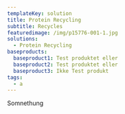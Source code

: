 ```yaml
---
templateKey: solution
title: Protein Recycling
subtitle: Recycles
featuredimage: /img/p15776-001-1.jpg
solutions:
  - Protein Recycling
baseproducts:
  baseproduct1: Test produktet eller
  baseproduct2: Test produktet eller
  baseproduct3: Ikke Test produkt
tags:
  - a
---
```

Somnethung
